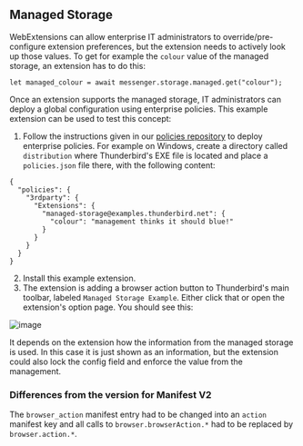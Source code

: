 ## Managed Storage

WebExtensions can allow enterprise IT administrators to override/pre-configure extension preferences, but the extension needs to actively look up those values. To get for example the `colour` value of the managed storage, an extension has to do this:

```
let managed_colour = await messenger.storage.managed.get("colour");
```

Once an extension supports the managed storage, IT administrators can deploy a global configuration using enterprise policies. This example extension can be used to test this concept:

1. Follow the instructions given in our [policies repository](https://github.com/thundernest/policy-templates) to deploy enterprise policies. For example on Windows, create a directory called `distribution` where Thunderbird's EXE file is located and place a `policies.json` file there, with the following content:
```
{
  "policies": {
    "3rdparty": {
      "Extensions": {
        "managed-storage@examples.thunderbird.net": {
          "colour": "management thinks it should blue!"
        }
      }
    }
  }
}
```

2. Install this example extension.
3. The extension is adding a browser action button to Thunderbird's main toolbar, labeled `Managed Storage Example`. Either click that or open the extension's option page. You should see this:

![image](https://user-images.githubusercontent.com/5830621/129869571-a8f9bead-30b6-4a8a-a0e7-ef080cae0647.png)

It depends on the extension how the information from the managed storage is used. In this case it is just shown as an information, but the extension could also lock the config field and enforce the value from the management.

### Differences from the version for Manifest V2

The `browser_action` manifest entry had to be changed into an `action` manifest key and all calls to
`browser.browserAction.*` had to be replaced by `browser.action.*`.
